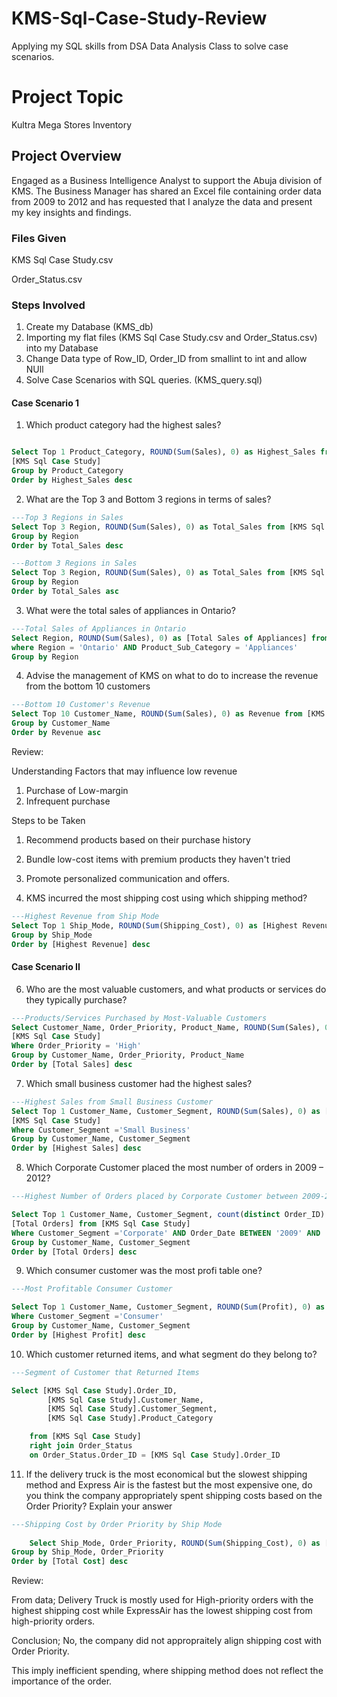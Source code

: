 # KMS-Sql-Case-Study-Review
Applying my SQL skills from DSA Data Analysis Class to solve case scenarios.

# Project Topic
Kultra Mega Stores Inventory
## Project Overview
Engaged as a Business Intelligence Analyst to support the Abuja division of KMS. The Business Manager has shared an Excel file containing order data from 2009 to 2012 and has requested that I analyze the data and present my key insights and findings.
### Files Given
KMS Sql Case Study.csv

Order_Status.csv

### Steps Involved
1. Create my Database (KMS_db)
2. Importing my flat files (KMS Sql Case Study.csv and Order_Status.csv) into my Database
3. Change Data type of Row_ID, Order_ID from smallint to int and allow NUll
4. Solve Case Scenarios with SQL queries. (KMS_query.sql)

#### Case Scenario 1
1. Which product category had the highest sales?
 
  ```sql

Select Top 1 Product_Category, ROUND(Sum(Sales), 0) as Highest_Sales from
[KMS Sql Case Study]
Group by Product_Category
Order by Highest_Sales desc 
  ```
2. What are the Top 3 and Bottom 3 regions in terms of sales?
```sql
---Top 3 Regions in Sales
Select Top 3 Region, ROUND(Sum(Sales), 0) as Total_Sales from [KMS Sql Case Study]
Group by Region
Order by Total_Sales desc

---Bottom 3 Regions in Sales
Select Top 3 Region, ROUND(Sum(Sales), 0) as Total_Sales from [KMS Sql Case Study]
Group by Region
Order by Total_Sales asc
```

3. What were the total sales of appliances in Ontario?
```sql
---Total Sales of Appliances in Ontario
Select Region, ROUND(Sum(Sales), 0) as [Total Sales of Appliances] from [KMS Sql Case Study]
where Region = 'Ontario' AND Product_Sub_Category = 'Appliances'
Group by Region 
```
4. Advise the management of KMS on what to do to increase the revenue from the bottom 10 customers

```sql
---Bottom 10 Customer's Revenue
Select Top 10 Customer_Name, ROUND(Sum(Sales), 0) as Revenue from [KMS Sql Case Study]
Group by Customer_Name
Order by Revenue asc
```
Review:

Understanding Factors that may influence low revenue
 1. Purchase of Low-margin
 2. Infrequent purchase

Steps to be Taken
 1. Recommend products based on their purchase history
 2. Bundle low-cost items with premium products they haven't tried
 3. Promote personalized communication and offers.

5. KMS incurred the most shipping cost using which shipping method?
```sql
---Highest Revenue from Ship Mode
Select Top 1 Ship_Mode, ROUND(Sum(Shipping_Cost), 0) as [Highest Revenue] from [KMS Sql Case Study]
Group by Ship_Mode
Order by [Highest Revenue] desc
```

#### Case Scenario II
6. Who are the most valuable customers, and what products or services do they typically purchase?
```sql
---Products/Services Purchased by Most-Valuable Customers
Select Customer_Name, Order_Priority, Product_Name, ROUND(Sum(Sales), 0) as [Total Sales] from 
[KMS Sql Case Study]
Where Order_Priority = 'High'
Group by Customer_Name, Order_Priority, Product_Name
Order by [Total Sales] desc
```
7. Which small business customer had the highest sales?
```sql
---Highest Sales from Small Business Customer
Select Top 1 Customer_Name, Customer_Segment, ROUND(Sum(Sales), 0) as [Highest Sales] from 
[KMS Sql Case Study]
Where Customer_Segment ='Small Business'
Group by Customer_Name, Customer_Segment
Order by [Highest Sales] desc
```
8. Which Corporate Customer placed the most number of orders in 2009 – 2012?
```sql
---Highest Number of Orders placed by Corporate Customer between 2009-2012

Select Top 1 Customer_Name, Customer_Segment, count(distinct Order_ID) as [Unique IDs], Sum(Order_Quantity) as 
[Total Orders] from [KMS Sql Case Study]
Where Customer_Segment ='Corporate' AND Order_Date BETWEEN '2009' AND '2012'
Group by Customer_Name, Customer_Segment
Order by [Total Orders] desc
```
9. Which consumer customer was the most profi table one?
```sql
---Most Profitable Consumer Customer

Select Top 1 Customer_Name, Customer_Segment, ROUND(Sum(Profit), 0) as [Highest Profit] from [KMS Sql Case Study]
Where Customer_Segment ='Consumer' 
Group by Customer_Name, Customer_Segment
Order by [Highest Profit] desc
```
10. Which customer returned items, and what segment do they belong to?
```sql
---Segment of Customer that Returned Items

Select [KMS Sql Case Study].Order_ID,
		[KMS Sql Case Study].Customer_Name,
		[KMS Sql Case Study].Customer_Segment,
		[KMS Sql Case Study].Product_Category

	from [KMS Sql Case Study]
	right join Order_Status
	on Order_Status.Order_ID = [KMS Sql Case Study].Order_ID

```
11. If the delivery truck is the most economical but the slowest shipping method and Express Air is the fastest but the most expensive one, do you think the company appropriately spent shipping costs based on the Order Priority? Explain your answer

```sql
---Shipping Cost by Order Priority by Ship Mode
	
	Select Ship_Mode, Order_Priority, ROUND(Sum(Shipping_Cost), 0) as [Total Cost] from [KMS Sql Case Study]
Group by Ship_Mode, Order_Priority
Order by [Total Cost] desc
```

Review:

From data; Delivery Truck is mostly used for High-priority orders with the highest shipping cost while ExpressAir has the lowest shipping cost from high-priority orders.

Conclusion; 
No, the company did not appropraitely align shipping cost with Order Priority.

This imply inefficient spending, where shipping method does not reflect the importance of the order.
